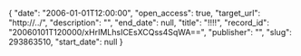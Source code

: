 {
  "date": "2006-01-01T12:00:00", 
  "open_access": true, 
  "target_url": "http://../", 
  "description": "", 
  "end_date": null, 
  "title": "!!!!", 
  "record_id": "20060101T120000/xHrIMLhsICEsXCQss4SqWA==", 
  "publisher": "", 
  "slug": 293863510, 
  "start_date": null
}

